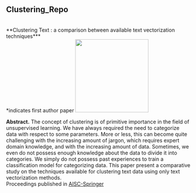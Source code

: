 ## Clustering_Repo
</br>
**Clustering Text : a comparison between available text vectorization techniques***
</br>
*indicates first author paper

<img src="https://d1m75rqqgidzqn.cloudfront.net/wp-data/2020/01/17162345/clustering-algorithms-in-Machine-Learning.jpg" width=200>

**Abstract.** The concept of clustering is of primitive importance in the field of unsupervised learning. We have always required the need to categorize data with respect to some parameters. More or less, this can become quite challenging with the increasing amount of jargon, which requires expert domain knowledge, and with the increasing amount of data. Sometimes, we even do not possess enough knowledge about the data to divide it into categories. We simply do not possess past experiences to train a classification model for categorizing data. This paper present a comparative study on the techniques available for clustering text data using only text vectorization methods.
</br>
Proceedings published in [AISC-Springer](hhttps://www.springer.com/series/11156)
